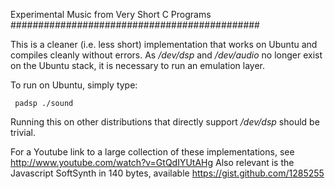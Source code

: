 Experimental Music from Very Short C Programs
#############################################

This is a cleaner (i.e. less short) implementation that works on Ubuntu and compiles cleanly without errors. As _/dev/dsp_ and _/dev/audio_ no longer exist on the Ubuntu stack, it is necessary to run an emulation layer.

To run on Ubuntu, simply type:

     padsp ./sound

Running this on other distributions that directly support _/dev/dsp_ should be trivial.

For a Youtube link to a large collection of these implementations, see http://www.youtube.com/watch?v=GtQdIYUtAHg
Also relevant is the Javascript SoftSynth in 140 bytes, available https://gist.github.com/1285255
